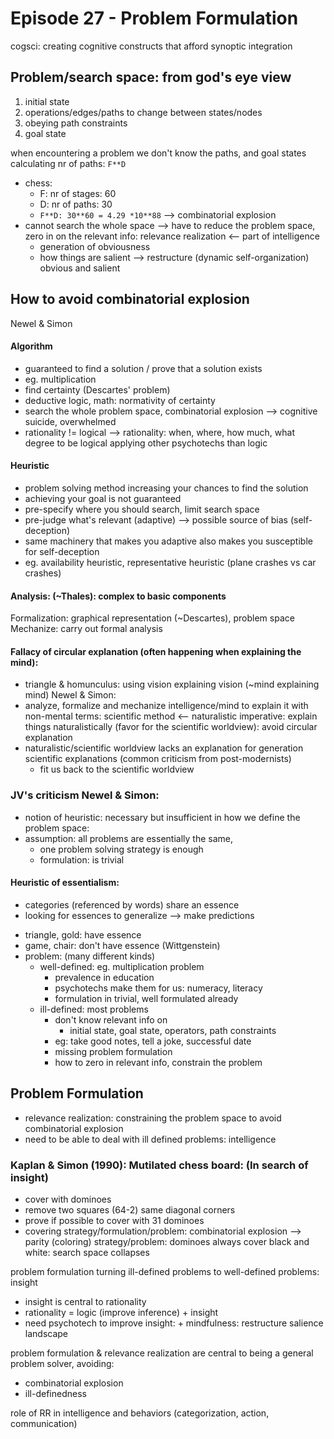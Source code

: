 # Episode 27 - Problem Formulation

cogsci: creating cognitive constructs that afford synoptic integration

## Problem/search space: from god's eye view
1. initial state
2. operations/edges/paths to change between states/nodes
3. obeying path constraints
4. goal state

when encountering a problem we don't know the paths, and goal states
calculating nr of paths: `F**D`
+ chess:
     + F: nr of stages: 60
     + D: nr of paths: 30
     + `F**D: 30**60 = 4.29 *10**88`
     --> combinatorial explosion
+ cannot search the whole space --> have to reduce the problem space, zero in on the relevant info: relevance realization
<-- part of intelligence
    + generation of obviousness
    + how things are salient
--> restructure (dynamic self-organization) obvious and salient

## How to avoid combinatorial explosion
Newel & Simon

#### Algorithm

+ guaranteed to find a solution / prove that a solution exists
+ eg. multiplication
+ find certainty (Descartes' problem)
+ deductive logic, math: normativity of certainty
+ search the whole problem space, combinatorial explosion
--> cognitive suicide, overwhelmed
+ rationality != logical
--> rationality: when, where, how much, what degree to be logical
     applying other psychotechs than logic
     
#### Heuristic

+ problem solving method increasing your chances to find the solution
+ achieving your goal is not guaranteed
+ pre-specify where you should search, limit search space
+ pre-judge what's relevant (adaptive)  --> possible source of bias (self-deception)
+ same machinery that makes you adaptive also makes you susceptible for self-deception
+ eg. availability heuristic, representative heuristic (plane crashes vs car crashes)

#### Analysis: (~Thales): complex to basic components
Formalization: graphical representation (~Descartes), problem space
Mechanize: carry out formal analysis

#### Fallacy of circular explanation (often happening when explaining the mind):
+ triangle & homunculus: using vision explaining vision (~mind explaining mind)
Newel & Simon:
+ analyze, formalize and mechanize intelligence/mind to explain it with non-mental terms: scientific method
<-- naturalistic imperative: explain things naturalistically (favor for the scientific worldview): avoid circular explanation
+ naturalistic/scientific worldview lacks an explanation for generation scientific explanations (common criticism from post-modernists)
    + fit us back to the scientific worldview

### JV's criticism Newel & Simon:
+ notion of heuristic: necessary but insufficient in how we define the problem space:
+ assumption: all problems are essentially the same,
    + one problem solving strategy is enough
    + formulation: is trivial
    
#### Heuristic of essentialism:
* categories (referenced by words) share an essence
* looking for essences to generalize --> make predictions
+ triangle, gold: have essence
+ game, chair: don't have essence (Wittgenstein)
+ problem: (many different kinds)
    + well-defined: eg. multiplication problem
         + prevalence in education
         + psychotechs make them for us: numeracy, literacy
         + formulation in trivial, well formulated already
    + ill-defined: most problems
         + don't know relevant info on
             + initial state, goal state, operators, path constraints
         + eg: take good notes, tell a joke, successful date
         + missing problem formulation
         + how to zero in relevant info, constrain the problem

## Problem Formulation
+ relevance realization: constraining the problem space to avoid combinatorial explosion
+ need to be able to deal with ill defined problems: intelligence

### Kaplan & Simon (1990): Mutilated chess board: (In search of insight)

+ cover with dominoes
+ remove two squares (64-2) same diagonal corners
+ prove if possible to cover with 31 dominoes
+ covering strategy/formulation/problem: combinatorial explosion
--> parity (coloring) strategy/problem: dominoes always cover black and white: search space collapses

problem formulation turning ill-defined problems to well-defined problems: insight
+ insight is central to rationality
+ rationality = logic (improve inference) + insight
+ need psychotech to improve insight:
      + mindfulness: restructure salience landscape

problem formulation & relevance realization are central to being a general problem solver, avoiding:
+ combinatorial explosion
+ ill-definedness

role of RR in intelligence and behaviors (categorization, action, communication)